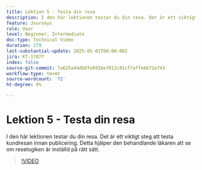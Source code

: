 ```yaml
---
title: Lektion 5 - Testa din resa
description: I den här lektionen testar du din resa. Det är ett viktigt steg att testa kundresan innan publicering. Detta hjälper den behandlande läkaren att se om reselogiken är inställd på rätt sätt.
feature: Journeys
role: User
level: Beginner, Intermediate
doc-type: Technical Video
duration: 279
last-substantial-update: 2025-05-01T00:00:00Z
jira: KT-17877
index: false
source-git-commit: 7a625a44db8fe891bef812c91cf7affe6672e743
workflow-type: tm+mt
source-wordcount: '72'
ht-degree: 0%

---
```



# Lektion 5 - Testa din resa

I den här lektionen testar du din resa. Det är ett viktigt steg att testa kundresan innan publicering. Detta hjälper den behandlande läkaren att se om reselogiken är inställd på rätt sätt.

>[!VIDEO](https://video.tv.adobe.com/v/3457930/?learn=on&enablevpops)
